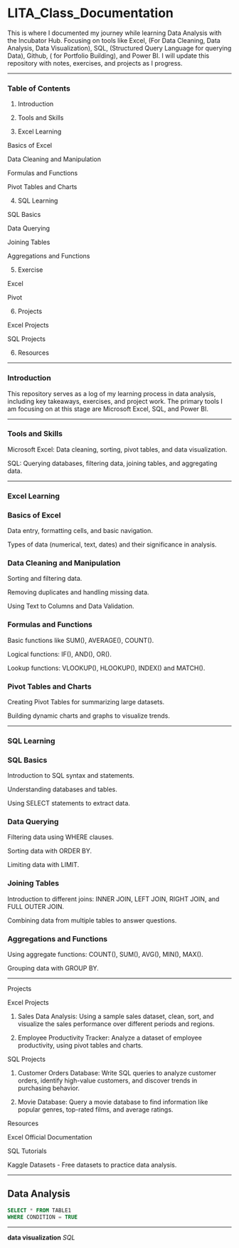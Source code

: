 # LITA_Class_Documentation
This is where I documented my journey while learning Data Analysis with the Incubator Hub. Focusing on tools like Excel, (For Data Cleaning, Data Analysis, Data Visualization), SQL, (Structured Query Language for querying Data), Github, ( for Portfolio Building), and Power BI. I will update this repository with notes, exercises, and projects as I progress.


---

### Table of Contents
1. Introduction

2. Tools and Skills

3. Excel Learning

Basics of Excel

Data Cleaning and Manipulation

Formulas and Functions

Pivot Tables and Charts

4. SQL Learning

SQL Basics

Data Querying

Joining Tables

Aggregations and Functions

5. Exercise

Excel

Pivot

6. Projects

Excel Projects

SQL Projects

6. Resources


---

### Introduction

This repository serves as a log of my learning process in data analysis, including key takeaways, exercises, and project work. The primary tools I am focusing on at this stage are Microsoft Excel, SQL, and Power BI.


---

### Tools and Skills

Microsoft Excel: Data cleaning, sorting, pivot tables, and data visualization.

SQL: Querying databases, filtering data, joining tables, and aggregating data.


---

### Excel Learning

### Basics of Excel

Data entry, formatting cells, and basic navigation.

Types of data (numerical, text, dates) and their significance in analysis.


### Data Cleaning and Manipulation

Sorting and filtering data.

Removing duplicates and handling missing data.

Using Text to Columns and Data Validation.


### Formulas and Functions

Basic functions like SUM(), AVERAGE(), COUNT().

Logical functions: IF(), AND(), OR().

Lookup functions: VLOOKUP(), HLOOKUP(), INDEX() and MATCH().


### Pivot Tables and Charts

Creating Pivot Tables for summarizing large datasets.

Building dynamic charts and graphs to visualize trends.


---

### SQL Learning

### SQL Basics

Introduction to SQL syntax and statements.

Understanding databases and tables.

Using SELECT statements to extract data.


### Data Querying

Filtering data using WHERE clauses.

Sorting data with ORDER BY.

Limiting data with LIMIT.


### Joining Tables

Introduction to different joins: INNER JOIN, LEFT JOIN, RIGHT JOIN, and FULL OUTER JOIN.

Combining data from multiple tables to answer questions.


### Aggregations and Functions

Using aggregate functions: COUNT(), SUM(), AVG(), MIN(), MAX().

Grouping data with GROUP BY.


---
Projects

Excel Projects

1. Sales Data Analysis: Using a sample sales dataset, clean, sort, and visualize the sales performance over different periods and regions.


2. Employee Productivity Tracker: Analyze a dataset of employee productivity, using pivot tables and charts.



SQL Projects

1. Customer Orders Database: Write SQL queries to analyze customer orders, identify high-value customers, and discover trends in purchasing behavior.


2. Movie Database: Query a movie database to find information like popular genres, top-rated films, and average ratings.



Resources

Excel Official Documentation

SQL Tutorials

Kaggle Datasets - Free datasets to practice data analysis.


---

## Data Analysis
```SQL
SELECT * FROM TABLE1
WHERE CONDITION = TRUE
```
---
**data visualization**
*SQL*

